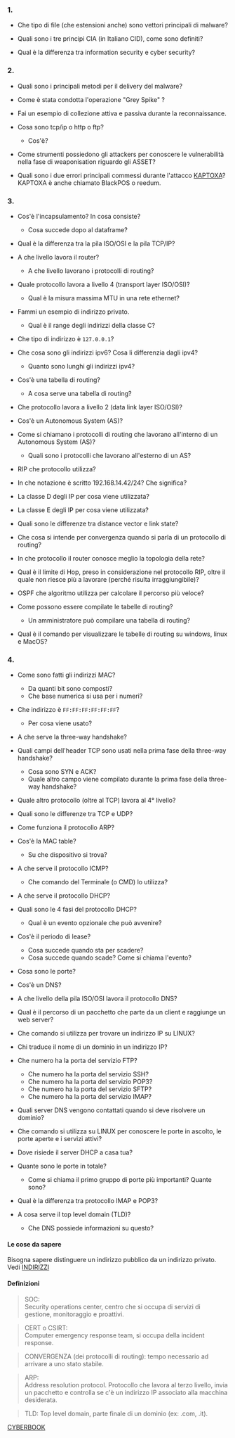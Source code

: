 ### 1.
- Che tipo di file (che estensioni anche) sono vettori principali di malware?

- Quali sono i tre principi CIA (in Italiano CID), come sono definiti?

- Qual è la differenza tra information security e cyber security?


### 2.
- Quali sono i principali metodi per il delivery del malware?

- Come è stata condotta l'operazione "Grey Spike" ?

- Fai un esempio di collezione attiva e passiva durante la reconnaissance.

- Cosa sono tcp/ip o http o ftp?  
  - Cos'è?

- Come strumenti possiedono gli attackers per conoscere le vulnerabilità nella fase di weaponisation riguardo gli ASSET? 

- Quali sono i due errori principali commessi durante l'attacco [KAPTOXA][kaptoxa]?
KAPTOXA è anche chiamato BlackPOS o reedum.


### 3.
- Cos'è l'incapsulamento? In cosa consiste?  
  - Cosa succede dopo al dataframe?

- Qual è la differenza tra la pila ISO/OSI e la pila TCP/IP?

- A che livello lavora il router?  
  - A che livello lavorano i protocolli di routing?

- Quale protocollo lavora a livello 4 (transport layer ISO/OSI)?  
  - Qual è la misura massima MTU in una rete ethernet?

- Fammi un esempio di indirizzo privato.  
  - Qual è il range degli indirizzi della classe C?

- Che tipo di indirizzo è `127.0.0.1`?

- Che cosa sono gli indirizzi ipv6? Cosa li differenzia dagli ipv4?  
  - Quanto sono lunghi gli indirizzi ipv4?

- Cos'è una tabella di routing?  
  - A cosa serve una tabella di routing?

- Che protocollo lavora a livello 2 (data link layer ISO/OSI)?

- Cos'è un Autonomous System (AS)?

- Come si chiamano i protocolli di routing che lavorano all'interno di un Autonomous System (AS)?  
  - Quali sono i protocolli che lavorano all'esterno di un AS?

- RIP che protocollo utilizza?

- In che notazione è scritto 192.168.14.42/24? Che significa?

- La classe D degli IP per cosa viene utilizzata?

- La classe E degli IP per cosa viene utilizzata?

- Quali sono le differenze tra distance vector e link state?

- Che cosa si intende per convergenza quando si parla di un protocollo di routing?

- In che protocollo il router conosce meglio la topologia della rete?

- Qual è il limite di Hop, preso in considerazione nel protocollo RIP, oltre il quale non riesce più a lavorare (perché risulta irraggiungibile)?

- OSPF che algoritmo utilizza per calcolare il percorso più veloce?

- Come possono essere compilate le tabelle di routing? 
  - Un amministratore può compilare una tabella di routing?

- Qual è il comando per visualizzare le tabelle di routing su windows, linux e MacOS?


### 4.
- Come sono fatti gli indirizzi MAC?  
  - Da quanti bit sono composti?
  - Che base numerica si usa per i numeri?

- Che indirizzo è `FF:FF:FF:FF:FF:FF`?  
  - Per cosa viene usato?

- A che serve la three-way handshake?

- Quali campi dell'header TCP sono usati nella prima fase della three-way handshake?  
  - Cosa sono SYN e ACK?  
  - Quale altro campo viene compilato durante la prima fase della three-way handshake?  

- Quale altro protocollo (oltre al TCP) lavora al 4° livello?

- Quali sono le differenze tra TCP e UDP?

- Come funziona il protocollo ARP?

- Cos'è la MAC table?  
  - Su che dispositivo si trova?

- A che serve il protocollo ICMP?
  - Che comando del Terminale (o CMD) lo utilizza?

- A che serve il protocollo DHCP?

- Quali sono le 4 fasi del protocollo DHCP?  
  - Qual è un evento opzionale che può avvenire?

- Cos'è il periodo di lease?  
  - Cosa succede quando sta per scadere?  
  - Cosa succede quando scade? Come si chiama l'evento?

- Cosa sono le porte?

- Cos'è un DNS?

- A che livello della pila ISO/OSI lavora il protocollo DNS?

- Qual è il percorso di un pacchetto che parte da un client e raggiunge un web server?

- Che comando si utilizza per trovare un indirizzo IP su LINUX?

- Chi traduce il nome di un dominio in un indirizzo IP?

- Che numero ha la porta del servizio FTP?  
  - Che numero ha la porta del servizio SSH?  
  - Che numero ha la porta del servizio POP3?  
  - Che numero ha la porta del servizio SFTP?  
  - Che numero ha la porta del servizio IMAP?

- Quali server DNS vengono contattati quando si deve risolvere un dominio?

- Che comando si utilizza su LINUX per conoscere le porte in ascolto, le porte aperte e i servizi attivi?

- Dove risiede il server DHCP a casa tua?

- Quante sono le porte in totale?  
  - Come si chiama il primo gruppo di porte più importanti? Quante sono?

- Qual è la differenza tra protocollo IMAP e POP3?

- A cosa serve il top level domain (TLD)?  
  - Che DNS possiede informazioni su questo?
  

#### Le cose da sapere
Bisogna sapere distinguere un indirizzo pubblico da un indirizzo privato.  
Vedi [INDIRIZZI](https://github.com/gbell27/CYBER-RISORSE/blob/master/INDIRIZZI-IP.md)

#### Definizioni
> SOC:  
Security operations center, centro che si occupa di servizi di gestione, monitoraggio e proattivi.

> CERT o CSIRT:  
Computer emergency response team, si occupa della incident response.

> CONVERGENZA (dei protocolli di routing):
tempo necessario ad arrivare a uno stato stabile.

> ARP:  
Address resolution protocol. Protocollo che lavora al terzo livello, invia un pacchetto e controlla se c'è un indirizzo IP associato alla macchina desiderata.

> TLD:
Top level domain, parte finale di un dominio (ex: .com, .it).

[kaptoxa]: https://en.wikipedia.org/wiki/BlackPOS_Malware

[CYBERBOOK](https://www.sicurezzanazionale.gov.it/sisr.nsf/wp-content/uploads/2019/04/Cyberbook.pdf)
